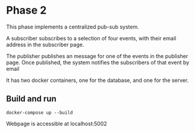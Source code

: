 # Phase 2

This phase implements a centralized pub-sub system.

A subscriber subscribes to a selection of four events, with their email address in the subscriber page.

The publisher publishes an message for one of the events in the publisher page.
Once published, the system notifies the subscribers of that event by email

It has two docker containers, one for the database, and one for the server.

## Build and run

`docker-compose up --build`

Webpage is accessible at localhost:5002